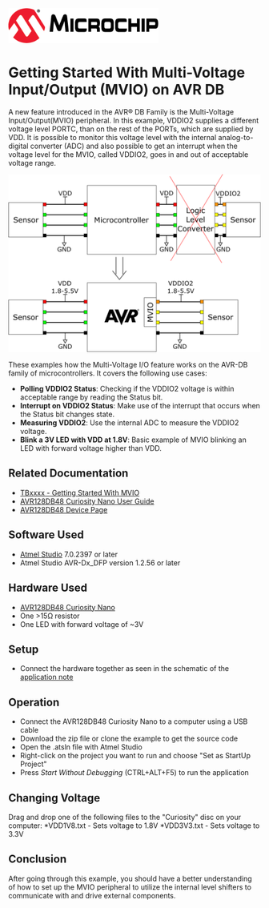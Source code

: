 <a href="https://www.microchip.com" rel="nofollow"><img src="images/microchip.png" alt="MCHP" width="300"/></a>

# Getting Started With Multi-Voltage Input/Output (MVIO) on AVR DB

A new feature introduced in the AVR® DB Family is the Multi-Voltage Input/Output(MVIO) peripheral. In this example, VDDIO2 supplies a different voltage level PORTC, than on the rest of the PORTs, which are supplied by VDD. It is possible to monitor this voltage level with the internal analog-to-digital converter (ADC) and also possible to get an interrupt when the voltage level for the MVIO, called VDDIO2, goes in and out of acceptable voltage range. 

<a><img src="images/overview.png" alt="overview" width="800"/></a>

These examples  how the Multi-Voltage I/O feature works on the AVR-DB family of microcontrollers. It
covers the following use cases:

* **Polling VDDIO2 Status**:
  Checking if the VDDIO2 voltage is within acceptable range by reading the Status bit.
* **Interrupt on VDDIO2 Status**:
  Make use of the interrupt that occurs when the Status bit changes state.
* **Measuring VDDIO2**:
  Use the internal ADC to measure the VDDIO2 voltage.
* **Blink a 3V LED with VDD at 1.8V**:
  Basic example of MVIO blinking an LED with forward voltage higher than VDD.
## Related Documentation

* [TBxxxx - Getting Started With MVIO](https://microchip.com/DSxxxxxxxxxx) <!--fill in DS number once it has been assigned-->
* [AVR128DB48 Curiosity Nano User Guide](https://microchip.com/DSxxxxxxxxxx) <!-- TODO: Update link once assigned -->
* [AVR128DB48 Device Page](https://www.microchip.com/wwwproducts/en/AVR128DB48)

## Software Used

* [Atmel Studio](https://www.microchip.com/mplab/avr-support/atmel-studio-7) 7.0.2397 or later
* Atmel Studio AVR-Dx_DFP version 1.2.56 or later
## Hardware Used

* [AVR128DB48 Curiosity Nano](https://www.microchip.com/DevelopmentTools/ProductDetails/PartNO/EV35L43A)
* One >15Ω resistor
* One LED with forward voltage of ~3V

## Setup

* Connect the hardware together as seen in the schematic of the [application note](https://microchip.com/DSxxxxxxxxxx) <!--fill in DS number once it has been assigned-->

## Operation
* Connect the AVR128DB48 Curiosity Nano to a computer using a USB cable
* Download the zip file or clone the example to get the source code
* Open the .atsln file with Atmel Studio
* Right-click on the project you want to run and choose "Set as StartUp Project" 
* Press *Start Without Debugging* (CTRL+ALT+F5) to run the application

## Changing Voltage
Drag and drop one of the following files to the "Curiosity" disc on your computer:
*VDD1V8.txt - Sets voltage to 1.8V
*VDD3V3.txt - Sets voltage to 3.3V

## Conclusion
After going through this example, you should have a better understanding of how to set up the MVIO peripheral to utilize the internal level shifters to communicate with and drive external components.  
